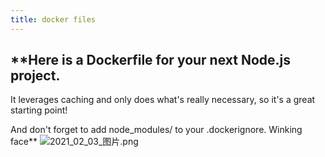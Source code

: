 ```yaml
---
title: docker files
---
```


## **Here is a Dockerfile for your next Node.js project.

It leverages caching and only does what's really necessary, so it's a great starting point!

And don't forget to add node_modules/ to your .dockerignore. 
Winking face**
![2021_02_03_图片.png](https://cdn.logseq.com/%2F7aa8ab99-753a-4230-847b-43a1c3a3ef47f76f24d0-cf3c-4646-8a65-8ead2d1fa9e62021_02_03_%E5%9B%BE%E7%89%87.png?Expires=4765921281&Signature=XOfTDLU~SQpR8a2ZjBk6sRbhUfIlpBzpmizgYHgbGi1oXDEJG2uT7NNsfanN53qcz1l1~RJV7S0YRyzwFuN-QO2R2tu8bSANawH6~dsTQroATEGVPnOhtYO3KmKScZlNLCfDTXTuTASZ52avgFkT6HZ4Jc3L2ipZOpxrwpJ-O0suQxZoJH9a9~aV0iel5ycV0XBxnA6fzN8jum8rZ4-I-cdRBIavpyf~OJvejvINrkzn8BunA3bmqhd6KhlI5iQJP4NWWU9FW9BB1b18YlMgNTV~QRfvgAqAxcuRFwH7oWX2X9FSEXofMNH74m86CSuG~JvxbkhvA6HS0ttz9aDU9g__&Key-Pair-Id=APKAJE5CCD6X7MP6PTEA)
